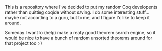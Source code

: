 This is a repository where I've decided to put my random Coq developents rather than
quitting coqide without saving. I do some interesting stuff... maybe not according
to a guru, but to me, and I figure I'd like to keep it around.

Someday I want to (help) make a really good theorem search engine, so it would be
nice to have a bunch of random unsorted theorems around for that project too :-)
